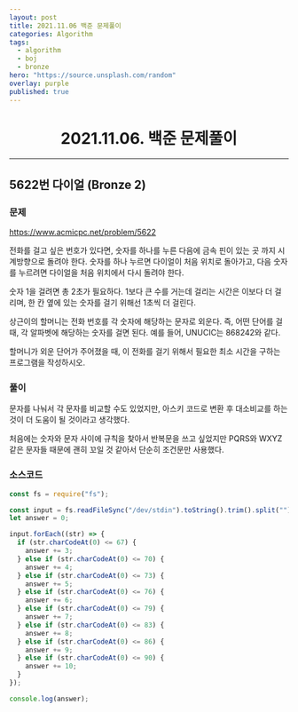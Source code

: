 ```yaml
---
layout: post
title: 2021.11.06 백준 문제풀이
categories: Algorithm
tags:
  - algorithm
  - boj
  - bronze
hero: "https://source.unsplash.com/random"
overlay: purple
published: true
---
```


# <center>2021.11.06. 백준 문제풀이</center>

---

## 5622번 다이얼 (Bronze 2)

### 문제

https://www.acmicpc.net/problem/5622

전화를 걸고 싶은 번호가 있다면, 숫자를 하나를 누른 다음에 금속 핀이 있는 곳 까지 시계방향으로 돌려야 한다. 숫자를 하나 누르면 다이얼이 처음 위치로 돌아가고, 다음 숫자를 누르려면 다이얼을 처음 위치에서 다시 돌려야 한다.

숫자 1을 걸려면 총 2초가 필요하다. 1보다 큰 수를 거는데 걸리는 시간은 이보다 더 걸리며, 한 칸 옆에 있는 숫자를 걸기 위해선 1초씩 더 걸린다.

상근이의 할머니는 전화 번호를 각 숫자에 해당하는 문자로 외운다. 즉, 어떤 단어를 걸 때, 각 알파벳에 해당하는 숫자를 걸면 된다. 예를 들어, UNUCIC는 868242와 같다.

할머니가 외운 단어가 주어졌을 때, 이 전화를 걸기 위해서 필요한 최소 시간을 구하는 프로그램을 작성하시오.

### 풀이

문자를 나눠서 각 문자를 비교할 수도 있었지만, 아스키 코드로 변환 후 대소비교를 하는 것이 더 도움이 될 것이라고 생각했다.

처음에는 숫자와 문자 사이에 규칙을 찾아서 반복문을 쓰고 싶었지만 PQRS와 WXYZ 같은 문자들 때문에 괜히 꼬일 것 같아서 단순히 조건문만 사용했다.

### 소스코드

```js
const fs = require("fs");

const input = fs.readFileSync("/dev/stdin").toString().trim().split("");
let answer = 0;

input.forEach((str) => {
  if (str.charCodeAt(0) <= 67) {
    answer += 3;
  } else if (str.charCodeAt(0) <= 70) {
    answer += 4;
  } else if (str.charCodeAt(0) <= 73) {
    answer += 5;
  } else if (str.charCodeAt(0) <= 76) {
    answer += 6;
  } else if (str.charCodeAt(0) <= 79) {
    answer += 7;
  } else if (str.charCodeAt(0) <= 83) {
    answer += 8;
  } else if (str.charCodeAt(0) <= 86) {
    answer += 9;
  } else if (str.charCodeAt(0) <= 90) {
    answer += 10;
  }
});

console.log(answer);
```
